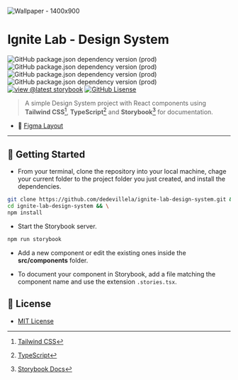 ![Wallpaper - 1400x900](https://user-images.githubusercontent.com/3102096/195853582-f3868ef2-5538-4d53-859b-18fcdc7546e5.png)

# Ignite Lab - Design System

![GitHub package.json dependency version (prod)](https://img.shields.io/github/package-json/dependency-version/dedevillela/ignite-lab-design-system/react?logo=react) ![GitHub package.json dependency version (prod)](https://img.shields.io/github/package-json/dependency-version/dedevillela/ignite-lab-design-system/axios?logo=axios) ![GitHub package.json dependency version (prod)](https://img.shields.io/github/package-json/dependency-version/dedevillela/ignite-lab-design-system/clsx) ![GitHub package.json dependency version (prod)](https://img.shields.io/github/package-json/dependency-version/dedevillela/ignite-lab-design-system/phosphor-react) [![view @latest storybook][sb-badge]][sb-link] [![GitHub Lisense][gh-license-badge]][gh-license-link]

> A simple Design System project with React components using **Tailwind CSS**[^tailwindcss], **TypeScript**[^types] and **Storybook**[^storybook] for documentation.

- 🔖 [Figma Layout](https://www.figma.com/file/KdO1qbMcFGJdyhRUMh1W2t/Ignite-Lab-Design-System?node-id=1%3A2)

---

## 🚀 Getting Started

- From your terminal, clone the repository into your local machine, chage your current folder to the project folder you just created, and install the dependencies.

```sh
git clone https://github.com/dedevillela/ignite-lab-design-system.git && \
cd ignite-lab-design-system && \
npm install
```

- Start the Storybook server.

```sh
npm run storybook
```

- Add a new component or edit the existing ones inside the **src/components** folder.

- To document your component in Storybook, add a file matching the component name and use the extension `.stories.tsx`.

## :memo: License

- [MIT License](LICENSE)

[^tailwindcss]: [Tailwind CSS](https://tailwindcss.com/)

[^types]: [TypeScript](https://github.com/microsoft/TypeScript/)

[^storybook]: [Storybook Docs](https://storybook.js.org/)

[sb-link]: https://dedevillela.github.io/ignite-lab-design-system/

[sb-badge]: https://img.shields.io/badge/view%20%40latest-storybook-ff4785

[gh-license-link]: ./CONTRIBUTING.md

[gh-license-badge]: https://img.shields.io/github/license/dedevillela/ignite-lab-design-system